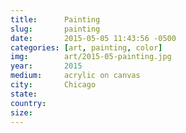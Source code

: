 ```yaml
---
title:  	Painting
slug:		painting
date:   	2015-05-05 11:43:56 -0500
categories: [art, painting, color]
img:		art/2015-05-painting.jpg
year:		2015
medium:		acrylic on canvas
city:		Chicago
state:
country:
size:
---
```

